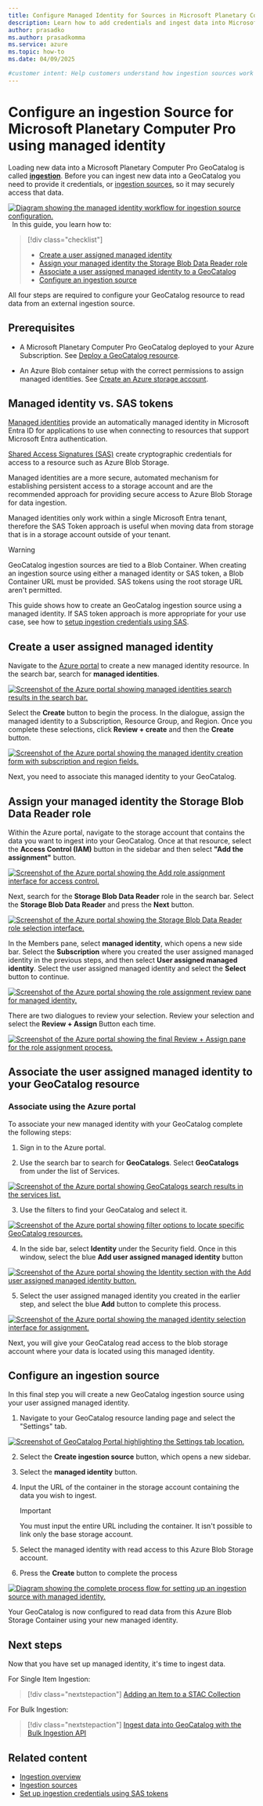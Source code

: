 ```yaml
--- 
title: Configure Managed Identity for Sources in Microsoft Planetary Computer Pro
description: Learn how to add credentials and ingest data into Microsoft Planetary Computer Pro using managed identities.
author: prasadko
ms.author: prasadkomma
ms.service: azure
ms.topic: how-to
ms.date: 04/09/2025

#customer intent: Help customers understand how ingestion sources work and how to add them ahead of an ingestion. 
---
```


# Configure an ingestion Source for Microsoft Planetary Computer Pro using managed identity

Loading new data into a Microsoft Planetary Computer Pro GeoCatalog is called [**ingestion**](./ingestion-overview.md). Before you can ingest new data into a GeoCatalog you need to provide it credentials, or [ingestion sources](./ingestion-source.md), so it may securely access that data. 

[ ![Diagram showing the managed identity workflow for ingestion source configuration.](media/managed-identity-diagram.png) ](media/managed-identity-diagram.png#lightbox)
  
In this guide, you learn how to:

> [!div class="checklist"]
> - [Create a user assigned managed identity](#create-a-user-assigned-managed-identity)
> - [Assign your managed identity the Storage Blob Data Reader role](#assign-your-managed-identity-the-storage-blob-data-reader-role)
> - [Associate a user assigned managed identity to a GeoCatalog](#associate-the-user-assigned-managed-identity-to-your-geocatalog-resource)
> - [Configure an ingestion source](#configure-an-ingestion-source)

All four steps are required to configure your GeoCatalog resource to read data from an external ingestion source. 

## Prerequisites

- A Microsoft Planetary Computer Pro GeoCatalog deployed to your Azure Subscription. See [Deploy a GeoCatalog resource](./deploy-geocatalog-resource.md).

- An Azure Blob container setup with the correct permissions to assign managed identities. See [Create an Azure storage account](/azure/storage/common/storage-account-create?tabs=azure-portal).

## Managed identity vs. SAS tokens

[Managed identities](/entra/identity/managed-identities-azure-resources/overview) provide an automatically managed identity in Microsoft Entra ID for applications to use when connecting to resources that support Microsoft Entra authentication.

[Shared Access Signatures (SAS)](/azure/storage/common/storage-sas-overview) create cryptographic credentials for access to a resource such as Azure Blob Storage. 

Managed identities are a more secure, automated mechanism for establishing persistent access to a storage account and are the recommended approach for providing secure access to Azure Blob Storage for data ingestion. 

Managed identities only work within a single Microsoft Entra tenant, therefore the SAS Token approach is useful when moving data from storage that is in a storage account outside of your tenant. 
>[!WARNING]
> GeoCatalog ingestion sources are tied to a Blob Container. When creating an ingestion source using either a managed identity or SAS token, a Blob Container URL must be provided. SAS tokens using the root storage URL aren't permitted. 

This guide shows how to create an GeoCatalog ingestion source using a managed identity. If SAS token approach is more appropriate for your use case, see how to [setup ingestion credentials using SAS](./setup-ingestion-credentials-sas-tokens.md).

## Create a user assigned managed identity

Navigate to the [Azure portal](https://portal.azure.com/) to create a new managed identity resource. In the search bar, search for **managed identities**. 

[ ![Screenshot of the Azure portal showing managed identities search results in the search bar.](media/ingestion-source-managed-identity-search.png) ](media/ingestion-source-managed-identity-search.png#lightbox)

Select the **Create** button to begin the process. In the dialogue, assign the managed identity to a Subscription, Resource Group, and Region. Once you complete these selections, click **Review + create** and then the **Create** button. 

[ ![Screenshot of the Azure portal showing the managed identity creation form with subscription and region fields.](media/ingestion-source-managed-identity-create.png) ](media/ingestion-source-managed-identity-create.png#lightbox)

Next, you need to associate this managed identity to your GeoCatalog. 

## Assign your managed identity the Storage Blob Data Reader role

Within the Azure portal, navigate to the storage account that contains the data you want to ingest into your GeoCatalog. Once at that resource, select the **Access Control (IAM)** button in the sidebar and then select **"Add the assignment"** button.   

[ ![Screenshot of the Azure portal showing the Add role assignment interface for access control.](media/ingestion-source-managed-identity-give-permissions.png) ](media/ingestion-source-managed-identity-give-permissions.png#lightbox)

Next, search for the **Storage Blob Data Reader** role in the search bar. Select the **Storage Blob Data Reader** and press the **Next** button. 

[ ![Screenshot of the Azure portal showing the Storage Blob Data Reader role selection interface.](media/ingestion-source-managed-identity-role.png) ](media/ingestion-source-managed-identity-role.png#lightbox)

In the Members pane, select **managed identity**, which opens a new side bar. Select the **Subscription** where you created the user assigned managed identity in the previous steps, and then select **User assigned managed identity**. Select the user assigned managed identity and select the **Select** button to continue. 

[ ![Screenshot of the Azure portal showing the role assignment review pane for managed identity.](media/ingestion-source-managed-identity-assign.png) ](media/ingestion-source-managed-identity-assign.png#lightbox)

There are two dialogues to review your selection. Review your selection and select the **Review + Assign** Button each time. 

[ ![Screenshot of the Azure portal showing the final Review + Assign pane for the role assignment process.](media/ingestion-source-managed-identity-assign-2.png) ](media/ingestion-source-managed-identity-assign-2.png#lightbox)


## Associate the user assigned managed identity to your GeoCatalog resource

### Associate using the Azure portal
To associate your new managed identity with your GeoCatalog complete the following steps:

1. Sign in to the Azure portal.

2. Use the search bar to search for **GeoCatalogs**. Select **GeoCatalogs** from under the list of Services.

[ ![Screenshot of the Azure portal showing GeoCatalogs search results in the services list.](media/search-for-geocatalogs.png) ](media/search-for-geocatalogs.png#lightbox)

3. Use the filters to find your GeoCatalog and select it.

[ ![Screenshot of the Azure portal showing filter options to locate specific GeoCatalog resources.](media/filter-geocatalog.png) ](media/filter-geocatalog.png#lightbox)

4. In the side bar, select **Identity** under the Security field. Once in this window, select the blue **Add user assigned managed identity** button

[ ![Screenshot of the Azure portal showing the Identity section with the Add user assigned managed identity button.](media/select-identity.png) ](media/select-identity.png#lightbox)

5. Select the user assigned managed identity you created in the earlier step, and select the blue **Add** button to complete this process.
   
[ ![Screenshot of the Azure portal showing the managed identity selection interface for assignment.](media/assign-identity.png) ](media/assign-identity.png#lightbox)

Next, you will give your GeoCatalog read access to the blob storage account where your data is located using this managed identity. 

## Configure an ingestion source

In this final step you will create a new GeoCatalog ingestion source using your user assigned managed identity. 

1. Navigate to your GeoCatalog resource landing page and select the "Settings" tab. 

[ ![Screenshot of GeoCatalog Portal highlighting the Settings tab location.](media/settings-link.png) ](media/settings-link.png#lightbox)

2. Select the **Create ingestion source** button, which opens a new sidebar.

3. Select the **managed identity** button.

4. Input the URL of the container in the storage account containing the data you wish to ingest.

    > [!IMPORTANT] 
    > You must input the entire URL including the container. It isn't possible to link only the base storage account. 

5. Select the managed identity with read access to this Azure Blob Storage account. 

6. Press the **Create** button to complete the process

[ ![Diagram showing the complete process flow for setting up an ingestion source with managed identity.](media/ingestion-source-managed-identity-source.png) ](media/ingestion-source-managed-identity-source.png#lightbox)

Your GeoCatalog is now configured to read data from this Azure Blob Storage Container using your new managed identity.


## Next steps

Now that you have set up managed identity, it's time to ingest data. 

For Single Item Ingestion:

> [!div class="nextstepaction"]
> [Adding an Item to a STAC Collection](./add-stac-item-to-collection.md)

For Bulk Ingestion:
> [!div class="nextstepaction"]
> [Ingest data into GeoCatalog with the Bulk Ingestion API](./bulk-ingestion-api.md)

## Related content

- [Ingestion overview](./ingestion-overview.md)
- [Ingestion sources](./ingestion-source.md)
- [Set up ingestion credentials using SAS tokens](./setup-ingestion-credentials-sas-tokens.md)
